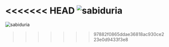 <<<<<<< HEAD
![sabiduria](https://c.tenor.com/jAgn70Xu0TIAAAAd/exams-exam-memes.gif)
=======
![sabiduria](https://c.tenor.com/jAgn70Xu0TIAAAAd/exams-exam-memes.gif)
>>>>>>> 97882f0865ddae36818ac930ce223e0d9433f3e8
